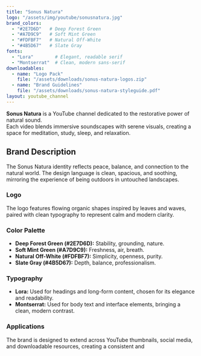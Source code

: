 ```yaml
---
title: "Sonus Natura"
logo: "/assets/img/youtube/sonusnatura.jpg"
brand_colors:
  - "#2E7D6D"   # Deep Forest Green
  - "#A7D9C9"   # Soft Mint Green
  - "#FDFBF7"   # Natural Off-White
  - "#4B5D67"   # Slate Gray
fonts:
  - "Lora"        # Elegant, readable serif
  - "Montserrat"  # Clean, modern sans-serif
downloadables:
  - name: "Logo Pack"
    file: "/assets/downloads/sonus-natura-logos.zip"
  - name: "Brand Guidelines"
    file: "/assets/downloads/sonus-natura-styleguide.pdf"
layout: youtube_channel
---
```


**Sonus Natura** is a YouTube channel dedicated to the restorative power of natural sound.  
Each video blends immersive soundscapes with serene visuals, creating a space for meditation, study, sleep, and relaxation.

## Brand Description
The Sonus Natura identity reflects peace, balance, and connection to the natural world. The design language is clean, spacious, and soothing, mirroring the experience of being outdoors in untouched landscapes.

### Logo
The logo features flowing organic shapes inspired by leaves and waves, paired with clean typography to represent calm and modern clarity.

### Color Palette
- **Deep Forest Green (#2E7D6D):** Stability, grounding, nature.  
- **Soft Mint Green (#A7D9C9):** Freshness, air, breath.  
- **Natural Off-White (#FDFBF7):** Simplicity, openness, purity.  
- **Slate Gray (#4B5D67):** Depth, balance, professionalism.  

### Typography
- **Lora:** Used for headings and long-form content, chosen for its elegance and readability.  
- **Montserrat:** Used for body text and interface elements, bringing a clean, modern contrast.  

### Applications
The brand is designed to extend across YouTube thumbnails, social media, and downloadable resources, creating a consistent and
